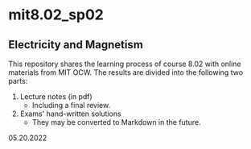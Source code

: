 # mit8.02_sp02

## Electricity and Magnetism

This repository shares the learning process of course 8.02 with online materials from MIT OCW. The results are divided into the following two parts:

1. Lecture notes (in pdf)
   - Including a final review.
2. Exams' hand-written solutions
   - They may be converted to Markdown in the future.

05.20.2022

